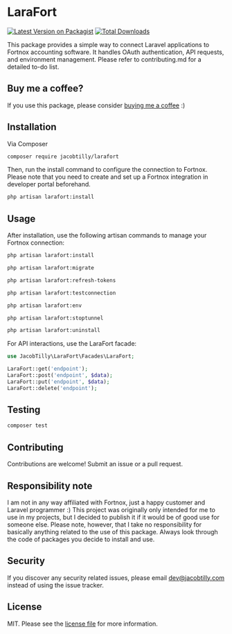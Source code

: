 # LaraFort

[![Latest Version on Packagist][ico-version]][link-packagist]
[![Total Downloads][ico-downloads]][link-downloads]

This package provides a simple way to connect Laravel applications to Fortnox accounting software. It handles OAuth authentication, API requests, and environment management. Please refer to contributing.md for a detailed to-do list.

## Buy me a coffee?

If you use this package, please consider [buying me a coffee](https://buymeacoffee.com/jacobtilly) :)

## Installation

Via Composer

```bash
composer require jacobtilly/larafort
```

Then, run the install command to configure the connection to Fortnox. Please note that you need to create and set up a Fortnox integration in developer portal beforehand.

```bash
php artisan larafort:install
```

## Usage

After installation, use the following artisan commands to manage your Fortnox connection:

```bash
php artisan larafort:install
```

```bash
php artisan larafort:migrate
```

```bash
php artisan larafort:refresh-tokens
```

```bash
php artisan larafort:testconnection
```

```bash
php artisan larafort:env
```

```bash
php artisan larafort:stoptunnel
```

```bash
php artisan larafort:uninstall
```

For API interactions, use the LaraFort facade:

```php
use JacobTilly\LaraFort\Facades\LaraFort;

LaraFort::get('endpoint');
LaraFort::post('endpoint', $data);
LaraFort::put('endpoint', $data);
LaraFort::delete('endpoint');
```

## Testing

```bash
composer test
```

## Contributing

Contributions are welcome! Submit an issue or a pull request.

## Responsibility note

I am not in any way affiliated with Fortnox, just a happy customer and Laravel programmer :)
This project was originally only intended for me to use in my projects, but I decided to publish it if it would be of good use for someone else. Please note, however, that I take no responsibility for basically anything related to the use of this package. Always look through the code of packages you decide to install and use.

## Security

If you discover any security related issues, please email dev@jacobtilly.com instead of using the issue tracker.

## License

MIT. Please see the [license file](LICENSE) for more information.

[ico-version]: https://img.shields.io/packagist/v/jacobtilly/larafort.svg?style=flat-square
[ico-downloads]: https://img.shields.io/packagist/dt/jacobtilly/larafort.svg?style=flat-square

[link-packagist]: https://packagist.org/packages/jacobtilly/larafort
[link-downloads]: https://packagist.org/packages/jacobtilly/larafort
[link-author]: https://github.com/jacobtilly

